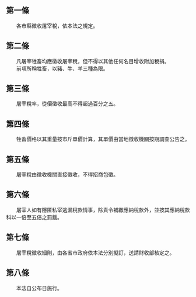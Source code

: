 第一條 
-------
　　各市縣徵收屠宰稅，依本法之規定。  


第二條 
-------
　　凡屠宰牲畜均應徵收屠宰稅，但不得以其他任何名目增收附加稅捐。  
　　前項所稱牲畜，以豬、牛、羊三種為限。  


第三條 
-------
　　屠宰稅率，從價徵收最高不得超過百分之五。  


第四條 
-------
　　牲畜價格以其重量按市斤單價計算，其單價由當地徵收機關按期調查公告之。  


第五條 
-------
　　屠宰稅由徵收機關直接徵收，不得招商包徵。  


第六條 
-------
　　屠宰人如有隱匿私宰逃漏稅款情事，除責令補繳應納稅款外，並按其應納稅款科以一倍至五倍之罰鍰。  


第七條 
-------
　　屠宰稅徵收細則，由各省市政府依本法分別擬訂，送請財收部核定之。  


第八條 
-------
　　本法自公布日施行。